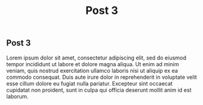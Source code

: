 ﻿---
title: Post 3
created_at: 01/02/2022
is_draft: false
brief: Lorem ipsum dolor sit amet, consectetur adipiscing elit, sed do eiusmod tempor incididunt ut labore et dolore magna aliqua.
brief_logo: https://picsum.photos/200/300?random=3
tags: ["#tag1", "#tag2", "#tag3"]
---

## Post 3

Lorem ipsum dolor sit amet, consectetur adipiscing elit, sed do eiusmod tempor incididunt ut labore et dolore magna aliqua. Ut enim ad minim veniam, quis nostrud exercitation ullamco laboris nisi ut aliquip ex ea commodo consequat. Duis aute irure dolor in reprehenderit in voluptate velit esse cillum dolore eu fugiat nulla pariatur. Excepteur sint occaecat cupidatat non proident, sunt in culpa qui officia deserunt mollit anim id est laborum.